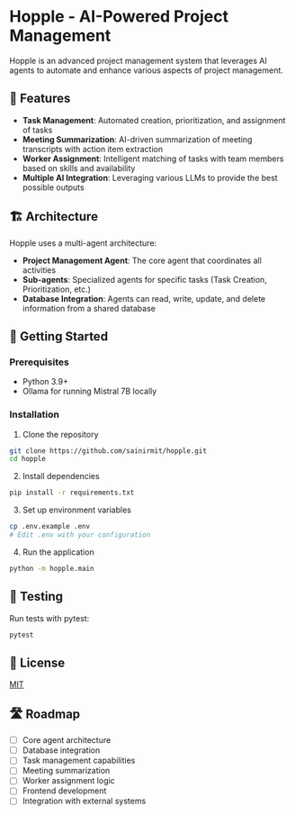 # Hopple - AI-Powered Project Management

Hopple is an advanced project management system that leverages AI agents to automate and enhance various aspects of project management.

## 🌟 Features

- **Task Management**: Automated creation, prioritization, and assignment of tasks
- **Meeting Summarization**: AI-driven summarization of meeting transcripts with action item extraction
- **Worker Assignment**: Intelligent matching of tasks with team members based on skills and availability
- **Multiple AI Integration**: Leveraging various LLMs to provide the best possible outputs

## 🏗️ Architecture

Hopple uses a multi-agent architecture:

- **Project Management Agent**: The core agent that coordinates all activities
- **Sub-agents**: Specialized agents for specific tasks (Task Creation, Prioritization, etc.)
- **Database Integration**: Agents can read, write, update, and delete information from a shared database

## 🚀 Getting Started

### Prerequisites

- Python 3.9+
- Ollama for running Mistral 7B locally

### Installation

1. Clone the repository

```bash
git clone https://github.com/sainirmit/hopple.git
cd hopple
```

2. Install dependencies

```bash
pip install -r requirements.txt
```

3. Set up environment variables

```bash
cp .env.example .env
# Edit .env with your configuration
```

4. Run the application

```bash
python -m hopple.main
```

## 🧪 Testing

Run tests with pytest:

```bash
pytest
```

## 📝 License

[MIT](LICENSE)

## 🛣️ Roadmap

- [ ] Core agent architecture
- [ ] Database integration
- [ ] Task management capabilities
- [ ] Meeting summarization
- [ ] Worker assignment logic
- [ ] Frontend development
- [ ] Integration with external systems
